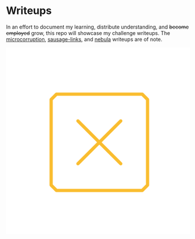 # Writeups

In an effort to document my learning, distribute understanding, and ~~become employed~~ grow, this repo will showcase my challenge writeups. The [microcorruption](https://github.com/aHaquer/writeups/tree/main/reversing%26pwn/microcorruption), [sausage-links](https://github.com/aHaquer/writeups/blob/main/cryptography/sausage-links.md), and [nebula](https://github.com/aHaquer/writeups/tree/main/misc/nebula) writeups are of note.

[![](./assets/meta/logo_cropped_lite.png)](https://twitter.com/haquer_a)
